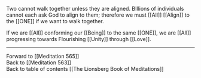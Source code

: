 Two cannot walk together unless they are aligned. BIllions of individuals cannot each ask God to align to them; therefore we must [[All]] [[Align]] to the [[ONE]] if we want to walk together. 

If we are [[All]] conforming our [[Being]] to the same [[ONE]], we are [[All]] progressing towards Flourishing [[Unity]] through [[Love]]. 

___

Forward to [[Meditation 565]]  
Back to [[Meditation 563]]  
Back to table of contents [[The Lionsberg Book of Meditations]]  